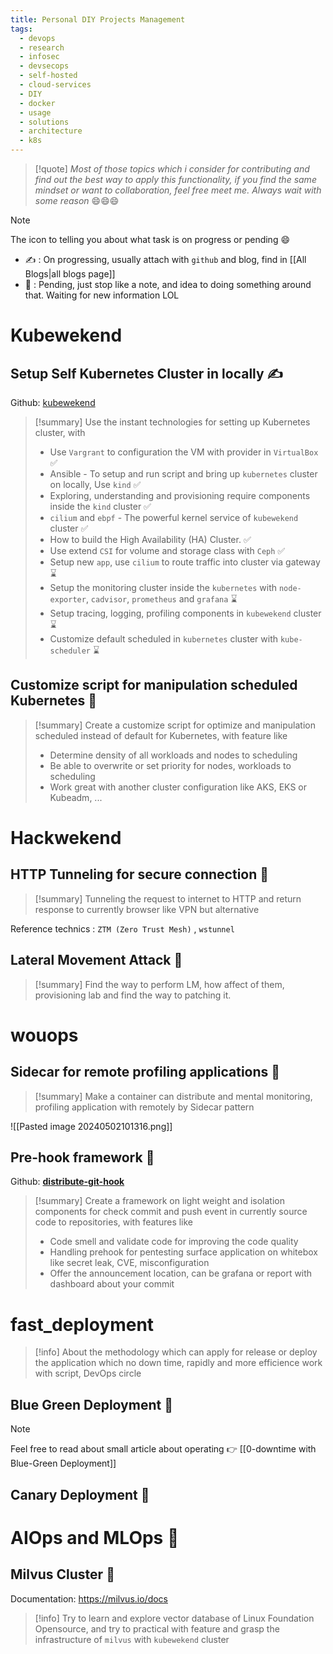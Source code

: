```yaml
---
title: Personal DIY Projects Management
tags:
  - devops
  - research
  - infosec
  - devsecops
  - self-hosted
  - cloud-services
  - DIY
  - docker
  - usage
  - solutions
  - architecture
  - k8s
---
```

>[!quote]
>*Most of those topics which i consider for contributing and find out the best way to apply this functionality, if you find the same mindset or want to collaboration, feel free meet me. Always wait with some reason* 😄😄😄

>[!note]
>The icon to telling you about what task is on progress or pending 😄
>
>- ✍ : On progressing, usually attach with `github` and blog, find in [[All Blogs|all blogs page]]
>- 🚧 : Pending, just stop like a note, and idea to doing something around that. Waiting for new information LOL
# Kubewekend
## Setup Self Kubernetes Cluster in locally ✍

Github: [kubewekend](https://github.com/Xeus-Territory/kubewekend)

>[!summary]
>Use the instant technologies for setting up Kubernetes cluster, with
>- Use `Vargrant` to configuration the VM with provider in `VirtualBox` ✅
>- Ansible - To setup and run script and bring up `kubernetes` cluster on locally, Use `kind` ✅
>- Exploring, understanding and provisioning require components inside the `kind` cluster ✅
>- `cilium` and `ebpf` - The powerful kernel service of `kubewekend` cluster ✅
>- How to build the High Availability (HA) Cluster.  ✅
>- Use extend `CSI` for volume and storage class with `Ceph` ✅
>- Setup new `app`, use `cilium` to route traffic into cluster via gateway ⌛
>- Setup the monitoring cluster inside the `kubernetes` with `node-exporter`, `cadvisor`, `prometheus` and `grafana` ⌛
>- Setup tracing, logging, profiling components in `kubewekend` cluster ⌛
>- Customize default scheduled in `kubernetes` cluster with `kube-scheduler` ⌛

## Customize script for manipulation scheduled Kubernetes 🚧

>[!summary]
>Create a customize script for optimize and manipulation scheduled instead of default for Kubernetes, with feature like
>- Determine density of all workloads and nodes to scheduling
>- Be able to overwrite or set priority for nodes, workloads to scheduling
>- Work great with another cluster configuration like AKS, EKS or Kubeadm, ...

# Hackwekend

## HTTP Tunneling for secure connection 🚧

>[!summary]
>Tunneling the request to internet to HTTP and return response to currently browser like VPN but alternative

Reference technics : `ZTM (Zero Trust Mesh)` , `wstunnel`

## Lateral Movement Attack 🚧

>[!summary]
>Find the way to perform LM, how affect of them, provisioning lab and find the way to patching it.

# wouops
## Sidecar for remote profiling applications 🚧

>[!summary]
>Make a container can distribute and mental monitoring, profiling application with remotely by Sidecar pattern

![[Pasted image 20240502101316.png]]

## Pre-hook framework 🚧

Github: **[distribute-git-hook](https://github.com/wouops/distribute-git-hook)**

>[!summary]
>Create a framework on light weight and isolation components for check commit and push event in currently source code to repositories, with features like
>- Code smell and validate code for improving the code quality
>- Handling prehook for pentesting surface application on whitebox like secret leak, CVE, misconfiguration
>- Offer the announcement location, can be grafana or report with dashboard about your commit

# fast_deployment

>[!info]
>About the methodology which can apply for release or deploy the application which no down time, rapidly and more efficience work with script, DevOps circle

## Blue Green Deployment 🚧

>[!note]
>Feel free to read about small article about operating 👉 [[0-downtime with Blue-Green Deployment]]
## Canary Deployment 🚧

# AIOps and MLOps 🚧

## Milvus Cluster 🚧

Documentation: https://milvus.io/docs

>[!info]
>Try to learn and explore vector database of Linux Foundation Opensource, and try to practical with feature and grasp the infrastructure of `milvus` with `kubewekend` cluster

